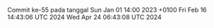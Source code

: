 Commit ke-55 pada tanggal Sun Jan 01 14:00 2023 +0100
Fri Feb 16 14:43:06 UTC 2024
Wed Apr 24 06:43:08 UTC 2024
